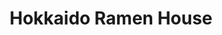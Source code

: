 ---
layout: place
title: "Hokkaido Ramen House"
permalink: /georgia/dacula/hokkaido-ramen-house.html
stateAbbr: GA
stateName: Georgia
cityName: Dacula
place_id: ChIJlf9eGQDr9YgRbpOz2ztFE7M
photos:
  - name: >-
      places/ChIJlf9eGQDr9YgRbpOz2ztFE7M/photos/AeeoHcKbjeruCRUVhF1JoIYdpTFE5h3GabeImF8CN1XMPqa2hFyh5c-9Y_6j8_Gkgrg8Zn2Ul-GLLb0Vr9wWIEU7l6ULMTSbVOVI2NsDTbrTYBdEu_WFlxedSf3lMeMiL2wU21H3bzcYsfW059z6tdb7cgna7zvLEMmdGiAJ6wKbih8L0aQFLcCLr4e9als-FKROrwXnmPd0Li3fsxuz1eTOmvyN1LwGDr-sFB3Xb_q4AfaKF0OsFCRwF464bkgFDIjx8izhT1rRLpEltllzth1vg8y8dLl78cpDWWZ47u0kaFl1ug
    widthPx: 1707
    heightPx: 1280
    authorAttributions:
      - displayName: Hokkaido Ramen House
        uri: https://maps.google.com/maps/contrib/101163127307941952855
        photoUri: >-
          https://lh3.googleusercontent.com/a-/ALV-UjXrtSpU7GS8vuGo7savBp4YaRzygMU7znKBoxx2a3iDOrcA4eE5=s100-p-k-no-mo
    flagContentUri: >-
      https://www.google.com/local/imagery/report/?cb_client=maps_api_places.places_api&image_key=!1e10!2sAF1QipPlWwolEzTGD0QdYUNVNlrJyW9qRkDm8D6P9Cj0&hl=en-US
    googleMapsUri: >-
      https://www.google.com/maps/place//data=!3m4!1e2!3m2!1sAF1QipPlWwolEzTGD0QdYUNVNlrJyW9qRkDm8D6P9Cj0!2e10!4m2!3m1!1s0x88f5eb00195eff95:0xb313453bdbb3936e
  - name: >-
      places/ChIJlf9eGQDr9YgRbpOz2ztFE7M/photos/AeeoHcJUpeRQG0Lbv-8X1US-DVowHfIDdb_zXXcCTJq3L13ZGi-a-o7mNZNhShvkRKUFuiKebYq56fD8w5oDNup79OqkCEVTzFMGszkjarfR-kevkMfbm6XYeLPLAMjKtZCZYM889P-gBJ--jFrWAikSxKKMV0oOzwHE2IMo2ZGqOOGs8U3Aw-v4WtqMpSi5MYmOSCP23xis3tTT2oFvYq7SSv9nP3P2dP-C4TBb9Kt9TD5ltHu_zX2e_NL-V1fIiN6psGsn-oO37q8QK0_BxT7OMKRIQ99I1S1_QBEp0Dv4nCizhQ
    widthPx: 800
    heightPx: 741
    authorAttributions:
      - displayName: Hokkaido Ramen House
        uri: https://maps.google.com/maps/contrib/101163127307941952855
        photoUri: >-
          https://lh3.googleusercontent.com/a-/ALV-UjXrtSpU7GS8vuGo7savBp4YaRzygMU7znKBoxx2a3iDOrcA4eE5=s100-p-k-no-mo
    flagContentUri: >-
      https://www.google.com/local/imagery/report/?cb_client=maps_api_places.places_api&image_key=!1e10!2sAF1QipP5ypLSX4JBQoqsdHYYEVq8RIcQ_UTEIEUc3SQD&hl=en-US
    googleMapsUri: >-
      https://www.google.com/maps/place//data=!3m4!1e2!3m2!1sAF1QipP5ypLSX4JBQoqsdHYYEVq8RIcQ_UTEIEUc3SQD!2e10!4m2!3m1!1s0x88f5eb00195eff95:0xb313453bdbb3936e
  - name: >-
      places/ChIJlf9eGQDr9YgRbpOz2ztFE7M/photos/AeeoHcLmoxTnqn5wyaI5hBXtapE8CBN0ToFxhocencAtBiPfGmPpW0edpWVIFj-8j1bY-L_5EpbcOiYaQrqats_kecEgJQz_evuVA8Uz1KA4LzElA20uGO8b1L5n2uhX04rKHyLB3HBP0mX7h3Ly3pWosUJ_5boSsOBbYXJoTUBEYgL7J2_-Eq10i0i-hP784SnfDOV-SNALQ2XneOPf24NZSJguebYzng3KzB0JXdnX4bmd2FCc_u2Ppb-qlGJzUE3mD1FG2xas3idkYTRxEM8YAhaFnrGrEsIUueLokmBd0HPgqg
    widthPx: 1024
    heightPx: 575
    authorAttributions:
      - displayName: Hokkaido Ramen House
        uri: https://maps.google.com/maps/contrib/101163127307941952855
        photoUri: >-
          https://lh3.googleusercontent.com/a-/ALV-UjXrtSpU7GS8vuGo7savBp4YaRzygMU7znKBoxx2a3iDOrcA4eE5=s100-p-k-no-mo
    flagContentUri: >-
      https://www.google.com/local/imagery/report/?cb_client=maps_api_places.places_api&image_key=!1e10!2sAF1QipOsGWxs20VQJqr42i284mdY8ZRTUarrLR_aKE0X&hl=en-US
    googleMapsUri: >-
      https://www.google.com/maps/place//data=!3m4!1e2!3m2!1sAF1QipOsGWxs20VQJqr42i284mdY8ZRTUarrLR_aKE0X!2e10!4m2!3m1!1s0x88f5eb00195eff95:0xb313453bdbb3936e
  - name: >-
      places/ChIJlf9eGQDr9YgRbpOz2ztFE7M/photos/AeeoHcJctA4W4nDWXvbZKK9tg4ZitUILqz5b4QS1QsnwEcIUme9Maec55WRWJFn8JfDJ9kHvnsyApCnQ_TPhxuRQDdG68_sen-q9r0jZknpvxfOUOK6nh2bo9I36qRPYpRvleOrkfxwuyjIPABK-BzdL8zqq1FHapSjdfDn6HOwlgPeeiQUAIHptgfWSmMggb9ILvC9NJN3hUCT878T1cXRSCvusGsSJsEaVOSSPBdGs_1lyqIk9c2UO7NlMjUmIcab4LWcghNnz4635sqfHdX9otNZDZqWm8-VAe--Uz6ceRfwTZg
    widthPx: 1920
    heightPx: 1081
    authorAttributions:
      - displayName: Hokkaido Ramen House
        uri: https://maps.google.com/maps/contrib/101163127307941952855
        photoUri: >-
          https://lh3.googleusercontent.com/a-/ALV-UjXrtSpU7GS8vuGo7savBp4YaRzygMU7znKBoxx2a3iDOrcA4eE5=s100-p-k-no-mo
    flagContentUri: >-
      https://www.google.com/local/imagery/report/?cb_client=maps_api_places.places_api&image_key=!1e10!2sAF1QipOMPiNzKlRLOwiVolJd9wS6WO9opfgJgcPrWYrl&hl=en-US
    googleMapsUri: >-
      https://www.google.com/maps/place//data=!3m4!1e2!3m2!1sAF1QipOMPiNzKlRLOwiVolJd9wS6WO9opfgJgcPrWYrl!2e10!4m2!3m1!1s0x88f5eb00195eff95:0xb313453bdbb3936e
  - name: >-
      places/ChIJlf9eGQDr9YgRbpOz2ztFE7M/photos/AeeoHcIvKN_0zku19iVeicnt6kMDrmFMkwx1dZFO5x8PkzBt8bwMwgUqmj9dZIccD4k8TE8op9PTQ0iSFxnBzAhT_y12AlsA_u5Xkd_Zqgyc4bxKmukhns3wAO3t-J-lN7-nAtJwaXiKVNGvq4RF5PIA2xrP-rtkRrj4qV6D48ychbOsKyeLXocuSsMYMuBOpJ_hTGMlL-chGgaGzsrGRtgnpB2LEYyMCjzHUssIB3H1-TEJfVqtHcQq8mEKYwyyuEY7Dva_hnCQGFHx2WasdIT5fdKXK6SGzvlW9ngUhtrACKXLjQ
    widthPx: 1024
    heightPx: 1024
    authorAttributions:
      - displayName: Hokkaido Ramen House
        uri: https://maps.google.com/maps/contrib/101163127307941952855
        photoUri: >-
          https://lh3.googleusercontent.com/a-/ALV-UjXrtSpU7GS8vuGo7savBp4YaRzygMU7znKBoxx2a3iDOrcA4eE5=s100-p-k-no-mo
    flagContentUri: >-
      https://www.google.com/local/imagery/report/?cb_client=maps_api_places.places_api&image_key=!1e10!2sAF1QipN9YqjmayePQRLLcmtuuqANIYdlb49D_hMnszbL&hl=en-US
    googleMapsUri: >-
      https://www.google.com/maps/place//data=!3m4!1e2!3m2!1sAF1QipN9YqjmayePQRLLcmtuuqANIYdlb49D_hMnszbL!2e10!4m2!3m1!1s0x88f5eb00195eff95:0xb313453bdbb3936e
  - name: >-
      places/ChIJlf9eGQDr9YgRbpOz2ztFE7M/photos/AeeoHcKU3OoMycUdvUTzRYas9mgk0-EXxwrQ7zZkZ28HgUWZxAaqH6Sg2_thI2ESvXnXVExQRnPsATf54hyFsPEszXFLxhwkb8n2O5uCy_SOnJ7pqR-VOHhSGveEyPZS650heo6_k2IpWBMJmNqkG4Oq-vctkr_3-A3yGE2Htk3pZBV_RT1p6aNUEzXMX1_e_uwXaWkEGT75W8uRKDM_5cx0TZEqpCKWfzZAyd4L7dkrOHTevEfK2sQh0S2OE2oNzkIY9ZKx7W_P9kzr7R_zWAm_HXavehMS_5USfJwiHzI2mxS_2w
    widthPx: 2730
    heightPx: 1536
    authorAttributions:
      - displayName: Hokkaido Ramen House
        uri: https://maps.google.com/maps/contrib/101163127307941952855
        photoUri: >-
          https://lh3.googleusercontent.com/a-/ALV-UjXrtSpU7GS8vuGo7savBp4YaRzygMU7znKBoxx2a3iDOrcA4eE5=s100-p-k-no-mo
    flagContentUri: >-
      https://www.google.com/local/imagery/report/?cb_client=maps_api_places.places_api&image_key=!1e10!2sAF1QipOhgsehMCWjNojy73FcwzBywMsXap9AvLW17lJM&hl=en-US
    googleMapsUri: >-
      https://www.google.com/maps/place//data=!3m4!1e2!3m2!1sAF1QipOhgsehMCWjNojy73FcwzBywMsXap9AvLW17lJM!2e10!4m2!3m1!1s0x88f5eb00195eff95:0xb313453bdbb3936e
  - name: >-
      places/ChIJlf9eGQDr9YgRbpOz2ztFE7M/photos/AeeoHcJX1G2Lcf1n1I9eTOQ7gWjbzh3sDfOtFdWkyYFIgKCPQKbwdsZ8UcuJeJGsIjsl4m9VWlegP8QAL7IhDXXrRwP7YEJEzNsi6wg8NoVeToor-VF8-rq4p2vROCxZXJQTrWT2V2Gaz95rNdHcDIX7oK_bGnUOLqE48yiAaXVvJROPgHxF4BvfheawoC7FNguSGpHtYBNrzOa7SQIekUJy5kAxAWHiuqKKV6oOyYup-1i0iHMzCUj9ySDIQcIWaaHyKBzzbkvjg8-kx45VOJsySeMJnmYZbp5LujkJjxtzvmYlYQ
    widthPx: 1920
    heightPx: 1080
    authorAttributions:
      - displayName: Hokkaido Ramen House
        uri: https://maps.google.com/maps/contrib/101163127307941952855
        photoUri: >-
          https://lh3.googleusercontent.com/a-/ALV-UjXrtSpU7GS8vuGo7savBp4YaRzygMU7znKBoxx2a3iDOrcA4eE5=s100-p-k-no-mo
    flagContentUri: >-
      https://www.google.com/local/imagery/report/?cb_client=maps_api_places.places_api&image_key=!1e10!2sAF1QipN0mC9G2vnh0CsqNO0DJ8Ph7ll_MP2nz5Cm5SA8&hl=en-US
    googleMapsUri: >-
      https://www.google.com/maps/place//data=!3m4!1e2!3m2!1sAF1QipN0mC9G2vnh0CsqNO0DJ8Ph7ll_MP2nz5Cm5SA8!2e10!4m2!3m1!1s0x88f5eb00195eff95:0xb313453bdbb3936e
  - name: >-
      places/ChIJlf9eGQDr9YgRbpOz2ztFE7M/photos/AeeoHcJmM2zJErVicoaDQVVQVATHYrKNnftjQjhOxLY4RiqErg82EVn7BwTAtygiGEVWFL7BGZyXuKA88eU5n4Cml__eozJmQMVC7v4rBmKvaeOdUFPxaJQIAvIG91r2eCYcStWOPfVQkpYDqPXHpCzy-RJxuNIuV1OGs9Ywven36fjug0DPqcYlWdAxdQmwl0q8nt47NAlVkVYKG7IvyxSFmPTTsEu3RXnnxXAIpQNTTvJpbhJqCgs2GJ_ovPoWuPol6zN2pMLkxQqH1nzeTfRgx47WrgzFmgddX8bKRCTfEoSISQ
    widthPx: 1920
    heightPx: 1080
    authorAttributions:
      - displayName: Hokkaido Ramen House
        uri: https://maps.google.com/maps/contrib/101163127307941952855
        photoUri: >-
          https://lh3.googleusercontent.com/a-/ALV-UjXrtSpU7GS8vuGo7savBp4YaRzygMU7znKBoxx2a3iDOrcA4eE5=s100-p-k-no-mo
    flagContentUri: >-
      https://www.google.com/local/imagery/report/?cb_client=maps_api_places.places_api&image_key=!1e10!2sAF1QipNFc0quF3jc_-CT8soJhIo2TuZk2RuP1SKGBVL9&hl=en-US
    googleMapsUri: >-
      https://www.google.com/maps/place//data=!3m4!1e2!3m2!1sAF1QipNFc0quF3jc_-CT8soJhIo2TuZk2RuP1SKGBVL9!2e10!4m2!3m1!1s0x88f5eb00195eff95:0xb313453bdbb3936e
  - name: >-
      places/ChIJlf9eGQDr9YgRbpOz2ztFE7M/photos/AeeoHcIeScwcqkLNb8CiBZTJfDXlsofIdv30RRx13OAeMRiQVSQmx7TwRCPBN3ZSc9hc-OudzilsUv1Xhqe_L8KPHLmYT0zSol1vdu0B7vunfZ4q3vKxlihzYO4XbBVcmo7ynxPNwn1YzN575e6uBHUlXg31zSSwghgmMnpClZ9WC2SyeIlnxatLDwmzSaDnOL67LAuK_D2ZCqQsQDc1DmzJxjNSVr1wu1cnVchqv8ib-6VyUcu6KZc27bbkjGQgXv6PzFuV-sxeT9BsJIHHQDoWfcKGdSmKuIAp2Qjf5SuuhfZgMQ
    widthPx: 3294
    heightPx: 3024
    authorAttributions:
      - displayName: Hokkaido Ramen House
        uri: https://maps.google.com/maps/contrib/101163127307941952855
        photoUri: >-
          https://lh3.googleusercontent.com/a-/ALV-UjXrtSpU7GS8vuGo7savBp4YaRzygMU7znKBoxx2a3iDOrcA4eE5=s100-p-k-no-mo
    flagContentUri: >-
      https://www.google.com/local/imagery/report/?cb_client=maps_api_places.places_api&image_key=!1e10!2sAF1QipPyNJ886FVxzmjR-IDNd_4Z9n7qObUOE0wlfKkZ&hl=en-US
    googleMapsUri: >-
      https://www.google.com/maps/place//data=!3m4!1e2!3m2!1sAF1QipPyNJ886FVxzmjR-IDNd_4Z9n7qObUOE0wlfKkZ!2e10!4m2!3m1!1s0x88f5eb00195eff95:0xb313453bdbb3936e
  - name: >-
      places/ChIJlf9eGQDr9YgRbpOz2ztFE7M/photos/AeeoHcLZ1OyIze5D3rYYlCl1wDBEw24ZWQx5JDr-qVJfu1DmjxkGe5ZuhRG-bDDvg8d9N3Wm4xXojB4kYSP8kixM_1jjbaeIM9tsMcPUQRXRCSHj-MFRCnjCX_95r28d7BIl0DwW6xQORX1YKXbipDF6ljUPM4fW-daudCjDrwk7N_mQTUpaf3fsmfqLwKESNbBITRyZsYYl0F7hvEDBxchxCarB1QZPd0GZHFq7RBlX7_hW79oAwl8bu0E-q-fWwgr2w_Gl2jCGCrpQu9QKaxddkDAszMjbF9iVQfxbtfl6fApLnQ
    widthPx: 1920
    heightPx: 1080
    authorAttributions:
      - displayName: Hokkaido Ramen House
        uri: https://maps.google.com/maps/contrib/101163127307941952855
        photoUri: >-
          https://lh3.googleusercontent.com/a-/ALV-UjXrtSpU7GS8vuGo7savBp4YaRzygMU7znKBoxx2a3iDOrcA4eE5=s100-p-k-no-mo
    flagContentUri: >-
      https://www.google.com/local/imagery/report/?cb_client=maps_api_places.places_api&image_key=!1e10!2sAF1QipMGZcml4HKrpcdlapCqE1SDOeq6KSbUdsBxe3ta&hl=en-US
    googleMapsUri: >-
      https://www.google.com/maps/place//data=!3m4!1e2!3m2!1sAF1QipMGZcml4HKrpcdlapCqE1SDOeq6KSbUdsBxe3ta!2e10!4m2!3m1!1s0x88f5eb00195eff95:0xb313453bdbb3936e
address: '3465 Braselton Hwy #170, Dacula, GA 30019, USA'
street: '3465 Braselton Hwy #170'
city: Dacula
state: GA
zip: '30019'
country: USA
neighborhood: null
latitude: '34.071012'
longitude: '-83.915016'
accessibility_options:
  wheelchairAccessibleParking: true
  wheelchairAccessibleEntrance: true
  wheelchairAccessibleRestroom: true
  wheelchairAccessibleSeating: true
business_status: OPERATIONAL
name: Hokkaido Ramen House
google_maps_links:
  directionsUri: >-
    https://www.google.com/maps/dir//''/data=!4m7!4m6!1m1!4e2!1m2!1m1!1s0x88f5eb00195eff95:0xb313453bdbb3936e!3e0
  placeUri: https://maps.google.com/?cid=12903733480737969006
  writeAReviewUri: >-
    https://www.google.com/maps/place//data=!4m3!3m2!1s0x88f5eb00195eff95:0xb313453bdbb3936e!12e1
  reviewsUri: >-
    https://www.google.com/maps/place//data=!4m4!3m3!1s0x88f5eb00195eff95:0xb313453bdbb3936e!9m1!1b1
  photosUri: >-
    https://www.google.com/maps/place//data=!4m3!3m2!1s0x88f5eb00195eff95:0xb313453bdbb3936e!10e5
primary_type: Japanese Restaurant
opening_hours:
  regular: null
  current: null
secondary_opening_hours:
  regular:
    weekdayDescriptions: null
    type: null
  current:
    weekdayDescriptions: null
    type: null
phone: null
price_level: null
price_range: null
rating: null
rating_count: 0
website: null
description: null
reviews: null
parking_options: null
payment_options: null
allow_dogs: null
curbside_pickup: null
delivery: null
dine_in: null
good_for_children: null
good_for_groups: null
good_for_sports: null
live_music: null
menu_for_children: null
outdoor_seating: null
reservable: null
restroom: null
serves_beer: null
serves_breakfast: null
serves_brunch: null
serves_cocktails: null
serves_coffee: null
serves_dinner: null
serves_dessert: null
serves_lunch: null
serves_vegetarian_food: null
serves_wine: null
takeout: null
slug: Hokkaido-Ramen-House

---
